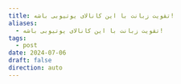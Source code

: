 ```yaml
---
title: تقویت زبانت با این کانالای یوتیوبی باشه!
aliases:
  - تقویت زبانت با این کانالای یوتیوبی باشه!
tags:
  - post
date: 2024-07-06
draft: false
direction: auto
---
```



